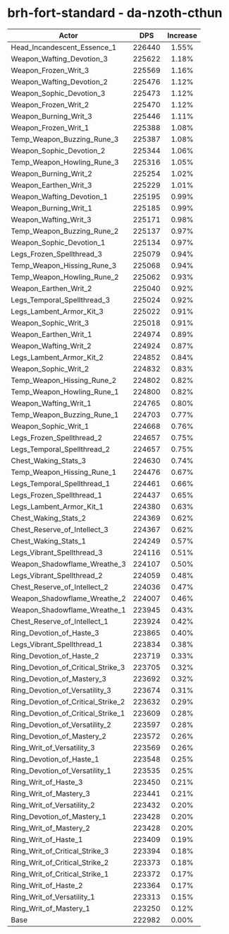# brh-fort-standard - da-nzoth-cthun
| Actor | DPS | Increase |
|---|:---:|:---:|
|Head_Incandescent_Essence_1|226440|1.55%|
|Weapon_Wafting_Devotion_3|225622|1.18%|
|Weapon_Frozen_Writ_3|225569|1.16%|
|Weapon_Wafting_Devotion_2|225476|1.12%|
|Weapon_Sophic_Devotion_3|225473|1.12%|
|Weapon_Frozen_Writ_2|225470|1.12%|
|Weapon_Burning_Writ_3|225446|1.11%|
|Weapon_Frozen_Writ_1|225388|1.08%|
|Temp_Weapon_Buzzing_Rune_3|225387|1.08%|
|Weapon_Sophic_Devotion_2|225344|1.06%|
|Temp_Weapon_Howling_Rune_3|225316|1.05%|
|Weapon_Burning_Writ_2|225254|1.02%|
|Weapon_Earthen_Writ_3|225229|1.01%|
|Weapon_Wafting_Devotion_1|225195|0.99%|
|Weapon_Burning_Writ_1|225185|0.99%|
|Weapon_Wafting_Writ_3|225171|0.98%|
|Temp_Weapon_Buzzing_Rune_2|225137|0.97%|
|Weapon_Sophic_Devotion_1|225134|0.97%|
|Legs_Frozen_Spellthread_3|225079|0.94%|
|Temp_Weapon_Hissing_Rune_3|225068|0.94%|
|Temp_Weapon_Howling_Rune_2|225062|0.93%|
|Weapon_Earthen_Writ_2|225040|0.92%|
|Legs_Temporal_Spellthread_3|225024|0.92%|
|Legs_Lambent_Armor_Kit_3|225022|0.91%|
|Weapon_Sophic_Writ_3|225018|0.91%|
|Weapon_Earthen_Writ_1|224974|0.89%|
|Weapon_Wafting_Writ_2|224924|0.87%|
|Legs_Lambent_Armor_Kit_2|224852|0.84%|
|Weapon_Sophic_Writ_2|224832|0.83%|
|Temp_Weapon_Hissing_Rune_2|224802|0.82%|
|Temp_Weapon_Howling_Rune_1|224800|0.82%|
|Weapon_Wafting_Writ_1|224765|0.80%|
|Temp_Weapon_Buzzing_Rune_1|224703|0.77%|
|Weapon_Sophic_Writ_1|224668|0.76%|
|Legs_Frozen_Spellthread_2|224657|0.75%|
|Legs_Temporal_Spellthread_2|224657|0.75%|
|Chest_Waking_Stats_3|224630|0.74%|
|Temp_Weapon_Hissing_Rune_1|224476|0.67%|
|Legs_Temporal_Spellthread_1|224461|0.66%|
|Legs_Frozen_Spellthread_1|224437|0.65%|
|Legs_Lambent_Armor_Kit_1|224380|0.63%|
|Chest_Waking_Stats_2|224369|0.62%|
|Chest_Reserve_of_Intellect_3|224367|0.62%|
|Chest_Waking_Stats_1|224249|0.57%|
|Legs_Vibrant_Spellthread_3|224116|0.51%|
|Weapon_Shadowflame_Wreathe_3|224107|0.50%|
|Legs_Vibrant_Spellthread_2|224059|0.48%|
|Chest_Reserve_of_Intellect_2|224036|0.47%|
|Weapon_Shadowflame_Wreathe_2|224007|0.46%|
|Weapon_Shadowflame_Wreathe_1|223945|0.43%|
|Chest_Reserve_of_Intellect_1|223924|0.42%|
|Ring_Devotion_of_Haste_3|223865|0.40%|
|Legs_Vibrant_Spellthread_1|223834|0.38%|
|Ring_Devotion_of_Haste_2|223719|0.33%|
|Ring_Devotion_of_Critical_Strike_3|223705|0.32%|
|Ring_Devotion_of_Mastery_3|223692|0.32%|
|Ring_Devotion_of_Versatility_3|223674|0.31%|
|Ring_Devotion_of_Critical_Strike_2|223632|0.29%|
|Ring_Devotion_of_Critical_Strike_1|223609|0.28%|
|Ring_Devotion_of_Versatility_2|223597|0.28%|
|Ring_Devotion_of_Mastery_2|223572|0.26%|
|Ring_Writ_of_Versatility_3|223569|0.26%|
|Ring_Devotion_of_Haste_1|223548|0.25%|
|Ring_Devotion_of_Versatility_1|223535|0.25%|
|Ring_Writ_of_Haste_3|223450|0.21%|
|Ring_Writ_of_Mastery_3|223441|0.21%|
|Ring_Writ_of_Versatility_2|223432|0.20%|
|Ring_Devotion_of_Mastery_1|223428|0.20%|
|Ring_Writ_of_Mastery_2|223428|0.20%|
|Ring_Writ_of_Haste_1|223409|0.19%|
|Ring_Writ_of_Critical_Strike_3|223394|0.18%|
|Ring_Writ_of_Critical_Strike_2|223373|0.18%|
|Ring_Writ_of_Critical_Strike_1|223372|0.17%|
|Ring_Writ_of_Haste_2|223364|0.17%|
|Ring_Writ_of_Versatility_1|223313|0.15%|
|Ring_Writ_of_Mastery_1|223250|0.12%|
|Base|222982|0.00%|
